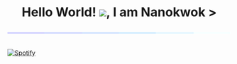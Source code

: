 <h1 align="center">Hello World! <img src="https://raw.githubusercontent.com/MartinHeinz/MartinHeinz/master/wave.gif" width="30px">, I am Nanokwok ></h1>

<p  align="center">
<img src="https://github.com/hhpr98/hhpr98/blob/main/gif/barloading.gif">
  

&nbsp; <br> [![Spotify](https://novatorem.vercel.app/api/spotify)](https://open.spotify.com/user/Nanokwok)

